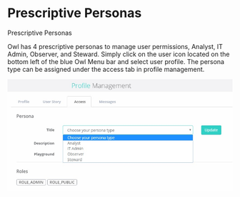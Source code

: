 # Prescriptive Personas

Prescriptive Personas

Owl has 4 prescriptive personas to manage user permissions, Analyst, IT Admin, Observer, and Steward.  Simply click on the user icon located on the bottom left of the blue Owl Menu bar and select user profile.  The persona type can be assigned under the access tab in profile management.

![](../.gitbook/assets/profile-management.jpg)


